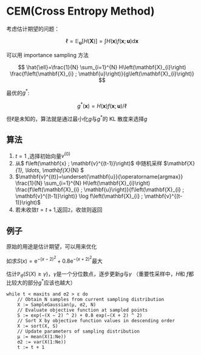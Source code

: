 # CEM(Cross Entropy Method)

考虑估计期望的问题：

$$
\ell=\mathbb{E}_{\mathbf{u}}[H(\mathbf{X})]=\int H(\mathbf{x}) f(\mathbf{x} ; \mathbf{u}) \mathrm{d} \mathbf{x}
$$

可以用 importance sampling 方法

$$
\hat{\ell}=\frac{1}{N} \sum_{i=1}^{N} H\left(\mathbf{X}_{i}\right) \frac{f\left(\mathbf{X}_{i} ; \mathbf{u}\right)}{g\left(\mathbf{X}_{i}\right)}
$$

最优的$g^*$:

$$
g^{*}(\mathbf{x})=H(\mathbf{x}) f(\mathbf{x} ; \mathbf{u}) / \ell
$$

但$\ell$是未知的，算法就是通过最小化$g$与$g^*$的 KL 散度来选择$g$

## 算法

1. $t=1$ ,选择初始向量$v^{(0)}$
2. 从$ f\left(\mathbf{x} ; \mathbf{v}^{(t-1)}\right)$ 中随机采样 $\mathbf{X}_{1}, \ldots, \mathbf{X}_{N} $
3. $\mathbf{v}^{(t)}=\underset{\mathbf{u}}{\operatorname{argmax}} \frac{1}{N} \sum_{i=1}^{N} H\left(\mathbf{X}_{i}\right) \frac{f\left(\mathbf{X}_{i} ; \mathbf{u}\right)}{f\left(\mathbf{X}_{i} ; \mathbf{v}^{(t-1)}\right)} \log f\left(\mathbf{X}_{i} ; \mathbf{v}^{(t-1)}\right)$
4. 若未收敛$t=t+1$,返回`2`，收敛则返回

## 例子

原始的用途是估计期望，可以用来优化

如求$S(x)=\mathrm{e}^{-(x-2)^{2}}+0.8 \mathrm{e}^{-(x+2)^{2}}$最大

估计$\mathbb{P}_{\theta}(S(X) \geq \gamma)$，$\gamma$是一个分位数点，逐步更新$g$与$\gamma$
（重要性采样中，$H$和 $f$都比较大的部分$g^*$应该也越大）

```
while t < maxits and σ2 > ε do
    // Obtain N samples from current sampling distribution
    X := SampleGaussian(μ, σ2, N)
    // Evaluate objective function at sampled points
    S := exp(−(X − 2) ^ 2) + 0.8 exp(−(X + 2) ^ 2)
    // Sort X by objective function values in descending order
    X := sort(X, S)
    // Update parameters of sampling distribution
    μ := mean(X(1:Ne))
    σ2 := var(X(1:Ne))
    t := t + 1
```

